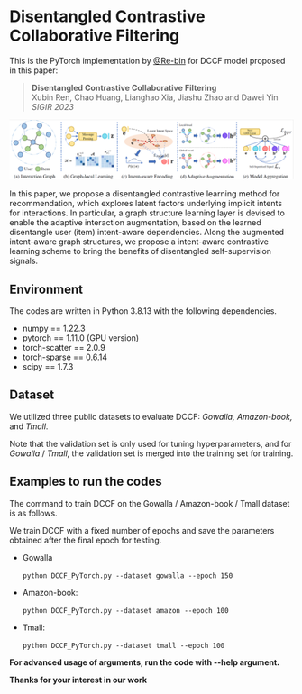 # Disentangled Contrastive Collaborative Filtering

This is the PyTorch implementation by <a href='https://github.com/Re-bin'>@Re-bin</a> for DCCF model proposed in this paper:

 >**Disentangled Contrastive Collaborative Filtering**  
 > Xubin Ren, Chao Huang, Lianghao Xia, Jiashu Zhao and Dawei Yin\
 >*SIGIR 2023*

<p align="center">
<img src="DCCF.png" alt="DCCF" />
</p>

In this paper, we propose a disentangled contrastive learning method for recommendation, which explores latent factors underlying implicit intents for interactions. In particular, a graph structure learning layer is devised to enable the adaptive interaction augmentation, based on the learned disentangle user (item) intent-aware dependencies. Along the augmented intent-aware graph structures, we propose a intent-aware contrastive learning scheme to bring the benefits of disentangled self-supervision signals.

## Environment

The codes are written in Python 3.8.13 with the following dependencies.

- numpy == 1.22.3
- pytorch == 1.11.0 (GPU version)
- torch-scatter == 2.0.9
- torch-sparse == 0.6.14
- scipy == 1.7.3

##  Dataset

We utilized three public datasets to evaluate DCCF:  *Gowalla, Amazon-book,* and *Tmall*. 

Note that the validation set is only used for tuning hyperparameters, and for *Gowalla* / *Tmall*, the validation set is merged into the training set for training.

## Examples to run the codes

The command to train DCCF on the Gowalla / Amazon-book / Tmall dataset is as follows.

We train DCCF with a fixed number of epochs and save the parameters obtained after the final epoch for testing.

  - Gowalla 

    ```python DCCF_PyTorch.py --dataset gowalla --epoch 150```   

  - Amazon-book:

    ```python DCCF_PyTorch.py --dataset amazon --epoch 100```

  - Tmall:

    ```python DCCF_PyTorch.py --dataset tmall --epoch 100```

 **For advanced usage of arguments, run the code with --help argument.**

**Thanks for your interest in our work**
